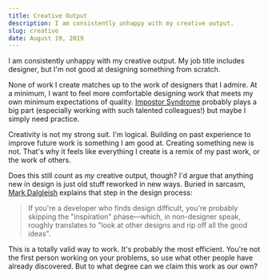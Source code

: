 ```yaml
---
title: Creative Output
description: I am consistently unhappy with my creative output.
slug: creative
date: August 19, 2019
---
```


I am consistently unhappy with my creative output. My job title includes
designer, but I'm not good at designing something from scratch.

None of work I create matches up to the work of designers that I admire. At a
minimum, I want to feel more comfortable designing work that meets my own
minimum expectations of quality.
[Impostor Syndrome](https://en.wikipedia.org/wiki/Impostor_syndrome) probably
plays a big part (especially working with such talented colleagues!) but maybe I
simply need practice.

Creativity is not my strong suit. I'm logical. Building on past experience to
improve future work is something I am good at. Creating something new is not.
That's why it feels like everything I create is a remix of my past work, or the
work of others.

Does this still count as _my_ creative output, though? I'd argue that anything
new in design is just old stuff reworked in new ways. Buried in sarcasm,
[Mark Dalgleish](https://twitter.com/markdalgleish/status/1084256955961466881)
explains that step in the design process:

> If you're a developer who finds design difficult, you're probably skipping the
> "inspiration" phase—which, in non-designer speak, roughly translates to "look
> at other designs and rip off all the good ideas".

This is a totally valid way to work. It's probably the most efficient. You're
not the first person working on your problems, so use what other people have
already discovered. But to what degree can we claim this work as our own?
